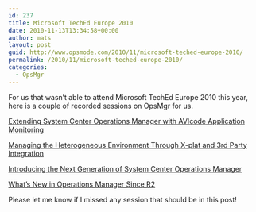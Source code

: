 ```yaml
---
id: 237
title: Microsoft TechEd Europe 2010
date: 2010-11-13T13:34:58+00:00
author: mats
layout: post
guid: http://www.opsmode.com/2010/11/microsoft-teched-europe-2010/
permalink: /2010/11/microsoft-teched-europe-2010/
categories:
  - OpsMgr
---
```

For us that wasn&#8217;t able to attend Microsoft TechEd Europe 2010 this year, here is a couple of recorded sessions on OpsMgr for us.

<a href="http://www.msteched.com/2010/Europe/MGT310" target="_blank">Extending System Center Operations Manager with AVIcode Application Monitoring</a>

<a href="http://www.msteched.com/2010/Europe/MGT309" target="_blank">Managing the Heterogeneous Environment Through X-plat and 3rd Party Integration</a>

<a href="http://www.msteched.com/2010/Europe/MGT205" target="_blank">Introducing the Next Generation of System Center Operations Manager</a>

<a href="http://www.msteched.com/2010/Europe/MGT204" target="_blank">What&#8217;s New in Operations Manager Since R2</a>

Please let me know if I missed any session that should be in this post!